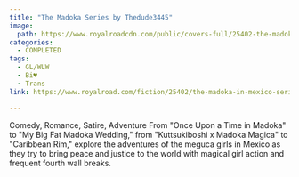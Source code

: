 ```yaml
---
title: "The Madoka Series by Thedude3445"
image:
  path: https://www.royalroadcdn.com/public/covers-full/25402-the-madoka-in-mexico-series-by-thedude3445.jpg
categories:
  - COMPLETED
tags:
  - GL/WLW
  - Bi♥
  - Trans
link: https://www.royalroad.com/fiction/25402/the-madoka-in-mexico-series-by-thedude3445

---
```

Comedy, Romance, Satire, Adventure From "Once Upon a Time in Madoka" to "My Big Fat Madoka Wedding," from "Kuttsukiboshi x Madoka Magica" to "Caribbean Rim," explore the adventures of the meguca girls in Mexico as they try to bring peace and justice to the world with magical girl action and frequent fourth wall breaks.

